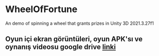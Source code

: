 # WheelOfFortune
An demo of spinning a wheel that grants prizes in Unity 3D 2021.3.27f1
## Oyun içi ekran görüntüleri, oyun APK'sı ve oynanış videosu google drive [linki](https://drive.google.com/drive/folders/13pT34K3hKkGbmdonsj4By5KOEE82t0Qx?usp=sharing)

